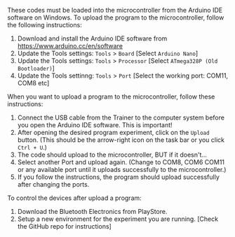 These codes must be loaded into the microcontroller from the Arduino IDE software on Windows.
To upload the program to the microcontroller, follow the following instructions:
  1. Download and install the Arduino IDE software from https://www.arduino.cc/en/software
  2. Update the Tools settings: `Tools` > `Board` [Select `Arduino Nano`]
  3. Update the Tools settings: `Tools` > `Processor` [Select `ATmega328P (Old Bootloader)`]
  4. Update the Tools settinng: `Tools` > `Port` [Select the working port: COM11, COM8 etc]

When you want to upload a program to the microcontroller, follow these instructions:
  1. Connect the USB cable from the Trainer to the computer system before you open the Arduino IDE software. This is important!
  1. After opening the desired program experiment, click on the `Upload` button. (This should be the arrow-right icon on the task bar or you click `Ctrl + U`.)
  2. The code should upload to the microcontroller, BUT if it doesn't...
  3. Select another Port and upload again. (Change to COM8, COM6 COM11 or any available port until it uploads successfully to the microcontroller.)
  4. If you follow the instructions, the program should upload successfully after changing the ports.

To control the devices after upload a program:
  1. Download the Bluetooth Electronics from PlayStore.
  2. Setup a new environment for the experiment you are running. [Check the GitHub repo for instructions]
